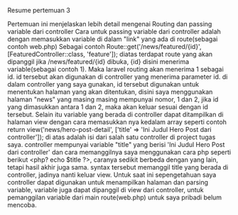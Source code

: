 Resume pertemuan 3

Pertemuan ini menjelaskan lebih detail mengenai Routing dan passing variable dari controller
Cara untuk passing variable dari controller adalah dengan memasukkan variable di dalam "link" yang ada di route(sebagai contoh web.php)
Sebagai contoh
Route::get('/news/featured/{id}', [FeaturedController::class, 'feature']);
diatas terdapat route yang akan dipanggil jika /news/featured/{id} dibuka, {id} disini menerima variable(sebagai contoh 1).
Maka laravel routing akan menerima 1 sebagai id. id tersebut akan digunakan di controller yang menerima parameter id.
di dalam controller yang saya gunakan, id tersebut digunakan untuk menentukan halaman yang akan ditentukan, disini saya menggunakan halaman "news"
yang masing masing mempunyai nomor, 1 dan 2, jika id yang dimasukkan antara 1 dan 2, maka akan keluar sesuai dengan id tersebut. 
Selain itu variable yang berada di controller dapat ditampilkan di halaman view dengan cara memasukkan nya kedalam array seperti contoh
return view('news/hero-post-detail', ['title' => 'Ini Judul Hero Post dari controller']);
di atas adalah isi dari salah satu controller di project tugas saya. controller mempunyai variable "title" yang berisi 'Ini Judul Hero Post dari controller'
dan cara memanggilnya saya menggunakan cara php seperti berikut 
<php? echo $title ?>, caranya sedikit berbeda dengan yang lain, tetapi hasil akhir juga sama. syntax tersebut memanggil title yang berada di controller, jadinya nanti keluar view.
Untuk saat ini sepengetahuan saya controller dapat digunakan untuk menampilkan halaman dan parsing variable, variable juga dapat dipanggil di view dari controller, untuk pemanggilan variable dari main route(web.php) untuk saya pribadi belum mencoba.
